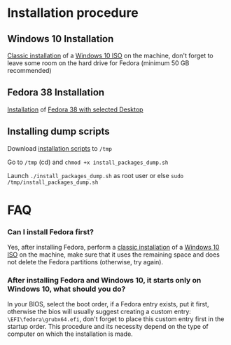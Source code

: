# Installation procedure

## Windows 10 Installation

[Classic installation](https://www.howtogeek.com/197559/how-to-install-windows-10-on-your-pc/) of a [Windows 10 ISO](https://www.microsoft.com/en-us/software-download/windows10) on the machine, don't forget to leave some room on the hard drive for Fedora (minimum 50 GB recommended)

## Fedora 38 Installation

[Installation](https://docs.fedoraproject.org/en-US/fedora/latest/getting-started/) of [Fedora 38 with selected Desktop](https://fedoraproject.org/spins/)

## Installing dump scripts

Download [installation scripts](https://github.com/Epitech/dump) to `/tmp`

Go to `/tmp` (cd) and `chmod +x install_packages_dump.sh`

Launch `./install_packages_dump.sh` as root user or else `sudo /tmp/install_packages_dump.sh`

# FAQ

### Can I install Fedora first?

Yes, after installing Fedora, perform a [classic installation](https://www.howtogeek.com/197559/how-to-install-windows-10-on-your-pc/) of a [Windows 10 ISO](https://www.microsoft.com/en-us/software-download/windows10) on the machine, make sure that it uses the remaining space and does not delete the Fedora partitions (otherwise, try again).

### After installing Fedora and Windows 10, it starts only on Windows 10, what should you do?

In your BIOS, select the boot order, if a Fedora entry exists, put it first, otherwise the bios will usually suggest creating a custom entry: `\EFI\fedora\grubx64.efi`, don't forget to place this custom entry first in the startup order. This procedure and its necessity depend on the type of computer on which the installation is made.
